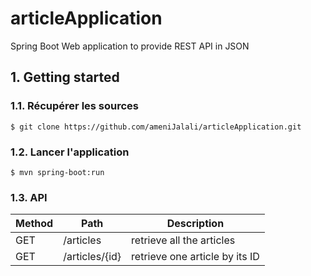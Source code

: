 # articleApplication
Spring Boot Web application to provide REST API in JSON

## 1. Getting started

### 1.1. Récupérer les sources

```
$ git clone https://github.com/ameniJalali/articleApplication.git
```

### 1.2. Lancer l'application

```
$ mvn spring-boot:run
```

### 1.3. API

Method | Path           | Description                    |
-------|----------------|--------------------------------|
GET    | /articles      | retrieve all the articles      |
GET    | /articles/{id} | retrieve one article by its ID |

